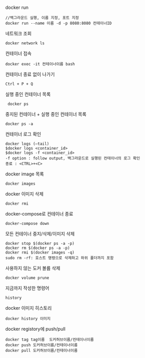 docker run

    //백그라운드 실행, 이름 지정, 포트 지정 
    docker run --name 이름 -d -p 8080:8080 컨테이너ID

네트워크 조회

    docker network ls

컨테이너 접속
  
    docker exec -it 컨테이너이름 bash

컨테이너 종료 없이 나가기

    Ctrl + P + Q

실행 중인 컨테이너 목록

     docker ps

중지된 컨테이너 + 실행 중인 컨테이너 목록

    docker ps -a
    

컨테이너 로그 확인

    docker logs (—tail)
    $docker logs <container_id>
    $docker logs -f <container_id>
    -f option : follow output, 백그라운드로 실행된 컨테이너의 로그 확인
    종료 : <CTRL>+<C>

docker image 목록

    docker images

docker 이미지 삭제

    docker rmi 

docker-compose로 컨테이너 종료

    docker-compose down

모든 컨테이너 중지/삭제/이미지 삭제

    docker stop $(docker ps -a -p)
    docker rm $(docker ps -a -p)
    docker rmi $(docker images -q)
    sudo rm -rf: 호스트 명령으로 삭제하고 하위 폴더까지 포함    

사용하지 않는 도커 볼륨 삭제

    docker volume prune

지금까지 작성한 명령어 

    history

docker 이미지 히스토리 

    docker history 이미지

docker registory에 push/pull

    docker tag tag이름  도커허브이름/컨테이너이름
    docker push 도커허브이름/컨테이너이름
    docker pull 도커허브이름/컨테이너이름

    

